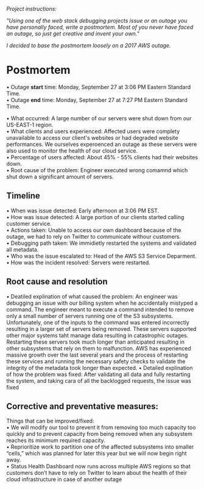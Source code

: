 *Project instructions:*  
  
*"Using one of the web stack debugging projects issue*
*or an outage you have personally faced, write a postmortem. Most*
*of you never have faced an outage, so just get creative and invent your own."*
  
*I decided to base the postmortem loosely on a 2017 AWS outage.*  
  
# Postmortem  
  
• Outage **start** time: Monday, September 27 at 3:06 PM Eastern Standard Time.  
• Outage **end** time: Monday, September 27 at 7:27 PM Eastern Standard Time.   
    
• What occurred: A large number of our servers were shut down from our US-EAST-1 region.  
• What clients and users experienced: Affected users were complety unavailable to access our client's websites or had degraded website performances. We ourselves experoenced an outage as these servers were also used to monitor the health of our cloud service.    
• Percentage of users affected: About 45% - 55% clients had their websites down.  
• Root cause of the problem: Engineer executed wrong comamnd which shut down a significant amount of servers.  
  
## Timeline  
• When was issue detected: Early afternoon at 3:06 PM EST.  
• How was issue detected: A large portion of our clients started calling customer service.  
• Actions taken: Unable to access our own dashboard because of the outage, we had to rely on Twitter to communicate withour customers.  
• Debugging path taken: We immidietly restarted the systems and validated all metadata.  
• Who was the issue escalated to: Head of the AWS S3 Service Deparment. 
• How was the incident resolved: Servers were restarted.    
  
## Root cause and resolution
• Deatiled explination of what caused the problem: An engineer was debugging an issue with our billing system when he accidentally mistyped a command. The engineer meant to execute a command intended to remove only a small number of servers running one of the S3 subsystems. Unfortunately, one of the inputs to the command was entered incorrectly resulting in a larger set of servers being removed. These servers supported other major systems taht manage data resulting in catastrophic outages. Restarting these servers took much longer than anticipated resulting in other subsystems that rely on them to malfunction. AWS has experienced massive growth over the last several years and the process of restarting these services and running the necessary safety checks to validate the integrity of the metadata took longer than expected. 
• Detailed explination of how the problem was fixed: After validating all data and fully restarting the system, and taking cara of all the backlogged requests, the issue was fixed
  
## Corrective and preventative measures:  
Things that can be improved/fixed:  
•  We will modify our tool to prevent it from removing too much capacity too quickly and to prevent capacity from being removed when any subsystem reaches its minimum required capacity.  
• Reprioritize work to partition one of the affected subsystems into smaller “cells,” which was planned for later this year but we will now begin right away.  
• Status Health Dashboard now runs across multiple AWS regions so that customers don’t have to rely on Twitter to learn about the health of their cloud infrastructure in case of another outage  
